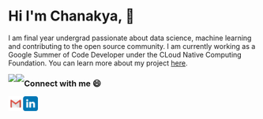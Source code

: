 # Hi I'm Chanakya, 👋

I am final year undergrad passionate about data science, machine learning and contributing to the open source community. I am currently working as a Google Summer of Code Developer under the CLoud Native Computing Foundation. You can learn more about my project [here](https://github.com/cekbote/coredns_ml_plugin).

<a href="https://github.com/anuraghazra/github-readme-stats">
  <img align="left" src="https://github-readme-stats.vercel.app/api?username=cekbote&show_icons=true" />
</a>
<a href="https://github.com/anuraghazra/convoychat">
  <img align="left" src="https://github-readme-stats.vercel.app/api/top-langs/?username=cekbote" />
</a>

### Connect with me :smile:

<a href="mailto:ca10@iitbbs.ac.in">
  <img align="left" alt="Chanakya Ekbote Gmail" width="30px" src="https://github.com/edent/SuperTinyIcons/blob/master/images/svg/gmail.svg" />
</a>
<a href="https://www.linkedin.com/in/chanakyaekbote/">
  <img align="left" alt="Chanakya Ekbote Linkdin" width="30px" src="https://raw.githubusercontent.com/edent/SuperTinyIcons/099dc12b59179d07d534069bc8551718f786d91a/images/svg/linkedin.svg" />
</a>
<!--
**cekbote/cekbote** is a ✨ _special_ ✨ repository because its `README.md` (this file) appears on your GitHub profile.

Here are some ideas to get you started:

- 🔭 I’m currently working on ...
- 🌱 I’m currently learning ...
- 👯 I’m looking to collaborate on ...
- 🤔 I’m looking for help with ...
- 💬 Ask me about ...
- 📫 How to reach me: ...
- 😄 Pronouns: ...
- ⚡ Fun fact:
-->
